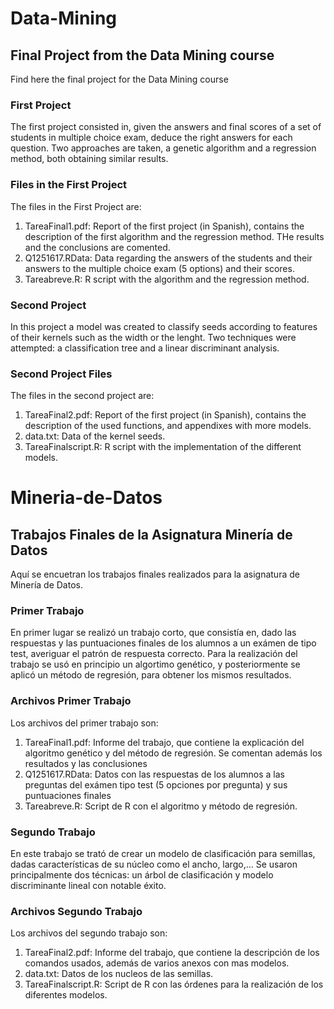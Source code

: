 # Data-Mining
## Final Project from the Data Mining course
Find here the final project for the Data Mining course
### First Project
The first project consisted in, given the answers and final scores of a set of students in multiple choice exam, deduce the right answers for each question. Two approaches are taken, a genetic algorithm and a regression method, both obtaining similar results.
### Files in the First Project
The files in the First Project are:
1.  TareaFinal1.pdf: Report of the first project (in Spanish), contains the description of the first algorithm and the regression method. THe results and the conclusions are comented.
2.  Q1251617.RData: Data regarding the answers of the students and their answers to the multiple choice exam (5 options) and their scores.
3. Tareabreve.R: R script with the algorithm and the regression method.
### Second Project
In this project a model was created to classify seeds according to features of their kernels such as the width or the lenght. Two techniques were attempted: a classification tree and a linear discriminant analysis. 
### Second Project Files
The files in the second project are:
1.  TareaFinal2.pdf: Report of the first project (in Spanish), contains the description of the used functions, and appendixes with more models.
2.  data.txt: Data of the kernel seeds.
3.  TareaFinalscript.R: R script with the implementation of the different models.

# Mineria-de-Datos
## Trabajos Finales de la Asignatura Minería de Datos
Aquí se encuetran los trabajos finales realizados para la asignatura de Minería de Datos. 
### Primer Trabajo
En primer lugar se realizó un trabajo corto, que consistía en, dado las respuestas y las puntuaciones finales de los alumnos a un exámen de tipo test, averiguar el patrón de respuesta correcto. Para la realización del trabajo se usó en principio un algortimo genético, y posteriormente se aplicó un método de regresión, para obtener los mismos resultados.
### Archivos Primer Trabajo
Los archivos del primer trabajo son:
1.  TareaFinal1.pdf: Informe del trabajo, que contiene la explicación del algoritmo genético y del método de regresión. Se comentan además los resultados y las conclusiones
2.  Q1251617.RData: Datos con las respuestas de los alumnos a las preguntas del exámen tipo test (5 opciones por pregunta) y sus puntuaciones finales
3. Tareabreve.R: Script de R con el algoritmo y método de regresión.
### Segundo Trabajo
En este trabajo se trató de crear un modelo de clasificación para semillas, dadas características de su núcleo como el ancho, largo,... Se usaron principalmente dos técnicas: un árbol de clasificación y modelo discriminante lineal con notable éxito. 
### Archivos Segundo Trabajo
Los archivos del segundo trabajo son:
1.  TareaFinal2.pdf: Informe del trabajo, que contiene la descripción de los comandos usados, además de varios anexos con mas modelos.
2.  data.txt: Datos de los nucleos de las semillas.
3.  TareaFinalscript.R: Script de R con las órdenes para la realización de los diferentes modelos.

